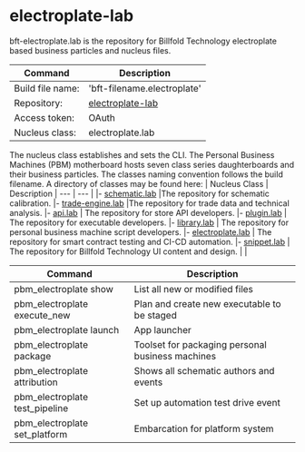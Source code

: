 # electroplate-lab


bft-electroplate.lab is the repository for Billfold Technology electroplate based business particles and nucleus files.

| Command | Description |
| --- | --- |
|  Build file name: | 'bft-filename.electroplate' |
|  Repository: | [electroplate-lab](https://github.com/Billfold-Technologies/electroplate-lab/) |
|  Access token: | OAuth |
|  Nucleus class: | electroplate.lab |

The nucleus class establishes and sets the CLI. The Personal Business Machines (PBM) motherboard hosts seven class series daughterboards and their business particles. The classes naming convention follows the build filename. A directory of classes may be found here:
| Nucleus Class | Description
| --- | --- |
|- [schematic.lab](https://github.com/Billfold-Technologies/schematic-lab) |The repository for schematic calibration.
|- [trade-engine.lab](https://github.com/Billfold-Technologies/trade-engine-lab) |The repository for trade data and technical analysis.
|- [api.lab](https://github.com/Billfold-Technologies/api-lab) | The repository for store API developers.
|- [plugin.lab](https://github.com/Billfold-Technologies/plugin-lab) | The repository for executable developers.
|- [library.lab](https://github.com/Billfold-Technologies/library-lab) | The repository for personal business machine script developers.
|- [electroplate.lab](https://github.com/Billfold-Technologies/electroplate-lab) | The repository for smart contract testing and CI-CD automation.
|- [snippet.lab](https://github.com/Billfold-Technologies/snippet-lab) | The repository for Billfold Technology UI content and design.
|     |

| Command | Description |
| --- | --- |
| pbm_electroplate show | List all new or modified files |
| pbm_electroplate execute_new | Plan and create new executable to be staged |
| pbm_electroplate launch | App launcher
| pbm_electroplate package | Toolset for packaging personal business machines |
| pbm_electroplate attribution | Shows all schematic authors and events |
| pbm_electroplate test_pipeline | Set up automation test drive event |
| pbm_electroplate set_platform | Embarcation for platform system |
